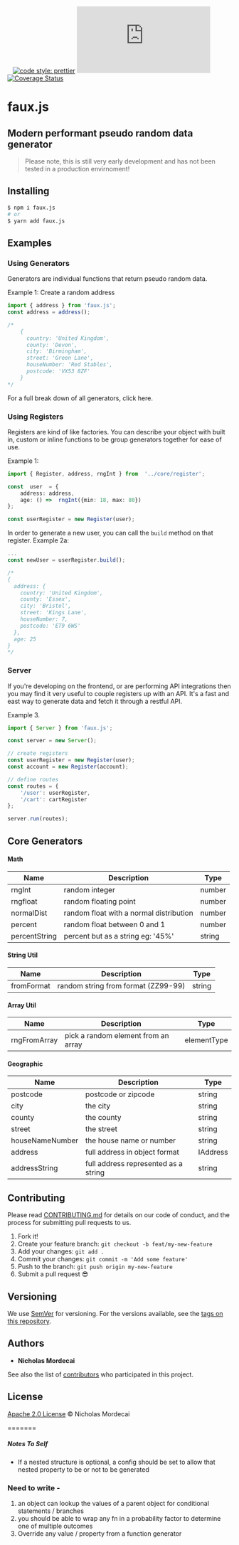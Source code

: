 
[![<typescript>](https://badgen.net/badge/typescript/strict%20%F0%9F%92%AA/blue?icon=typescript)](https://www.typescriptlang.org/)
[![<megmut>](https://github.com/megmut/faux.js/actions/workflows/test.yaml/badge.svg)](https://github.com/megmut/faux.js/actions/workflows/test.yaml)
[![<megmut>](https://github.com/megmut/faux.js/actions/workflows/build.yaml/badge.svg)](https://github.com/megmut/faux.js/actions/workflows/build.yaml)
[![code style: prettier](https://img.shields.io/badge/code_style-prettier-ff69b4.svg?style=flat-square)](https://github.com/prettier/prettier)
![npm](https://img.shields.io/npm/v/faux.js?style=flat-square)
[![Coverage Status](https://coveralls.io/repos/github/megmut/faux.js/badge.svg?branch=main)](https://coveralls.io/github/megmut/faux.js?branch=main)

# faux.js

## Modern performant pseudo random data generator

> Please note, this is still very early development and has not been tested in a production envirnoment!

## Installing
```sh 
$ npm i faux.js
# or
$ yarn add faux.js
```

## Examples
### Using Generators

Generators are individual functions that return pseudo random data.

Example 1: Create a random address
```ts
import { address } from 'faux.js';
const address = address();

/*
	{
	  country: 'United Kingdom',
	  county: 'Devon',
	  city: 'Birmingham',
	  street: 'Green Lane',
	  houseNumber: 'Red Stables',
	  postcode: 'VX53 8ZF'
	}
*/
```

For a full break down of all generators, click here.

### Using Registers
Registers are kind of like factories. You can describe your object with built in, custom or inline functions to be group generators together for ease of use.

Example 1: 
```ts
import { Register, address, rngInt } from  '../core/register';

const  user  = {
	address: address,
	age: () =>  rngInt({min: 18, max: 80})
};

const userRegister = new Register(user);
```
In order to generate a new user, you can call the `build` method on that register.
Example 2a:
```ts
...
const newUser = userRegister.build();

/*
{
  address: {
    country: 'United Kingdom',
    county: 'Essex',
    city: 'Bristol',
    street: 'Kings Lane',
    houseNumber: 7,
    postcode: 'ET9 6WS'
  },
  age: 25
}
*/
```

### Server
If you're developing on the frontend, or are performing API integrations then you may find it very useful to couple registers up with an API. It's a fast and east way to generate data and fetch it through a restful API.

Example 3.

```ts
import { Server } from 'faux.js';

const server = new Server();

// create registers
const userRegister = new Register(user);
const account = new Register(account);

// define routes
const routes = {
    '/user': userRegister,
	'/cart': cartRegister
};

server.run(routes);
```

## Core Generators

#### Math 

| Name | Description | Type |
|--|--|--|
| rngInt | random integer | number |
| rngfloat | random floating point | number |
| normalDist | random float with a normal distribution | number |
| percent | random float between 0 and 1 | number |
| percentString | percent but as a string eg: '45%' | string |

#### String Util
| Name | Description | Type |
|--|--|--|
| fromFormat | random string from format (ZZ99-99) | string |

#### Array Util
| Name | Description | Type |
|--|--|--|
| rngFromArray | pick a random element from an array | elementType |

#### Geographic
| Name | Description | Type |
|--|--|--|
| postcode | postcode or zipcode | string |
| city | the city | string |
| county | the county | string |
| street | the street | string |
| houseNameNumber | the house name or number | string |
| address | full address in object format | IAddress |
| addressString | full address represented as a string | string |


## Contributing

Please read [CONTRIBUTING.md](CONTRIBUTING.md) for details on our code of conduct, and the process for submitting pull requests to us.
  
1. Fork it!
2. Create your feature branch: `git checkout -b feat/my-new-feature`
3. Add your changes: `git add .`
4. Commit your changes: `git commit -m 'Add some feature'`
5. Push to the branch: `git push origin my-new-feature`
6. Submit a pull request :sunglasses:

## Versioning

We use [SemVer](http://semver.org/) for versioning. For the versions available, see the [tags on this repository](https://github.com/megmut/faux.js/tags).

## Authors

-  **Nicholas Mordecai**

See also the list of [contributors](https://github.com/megmut/faux.js/contributors) who participated in this project.

## License

[Apache 2.0 License](https://www.apache.org/licenses/LICENSE-2.0) © Nicholas Mordecai

=======

##### Notes To Self

- If a nested structure is optional, a config should be set to allow that nested property to be or not to be generated

### Need to write -

1. an object can lookup the values of a parent object for conditional statements / branches
2. you should be able to wrap any fn in a probability factor to determine one of multiple outcomes
3. Override any value / property from a function generator
